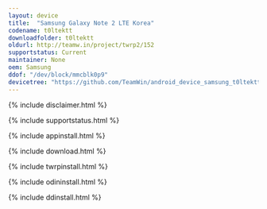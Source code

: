 ```yaml
---
layout: device
title:  "Samsung Galaxy Note 2 LTE Korea"
codename: t0ltektt
downloadfolder: t0ltektt
oldurl: http://teamw.in/project/twrp2/152
supportstatus: Current
maintainer: None
oem: Samsung
ddof: "/dev/block/mmcblk0p9"
devicetree: "https://github.com/TeamWin/android_device_samsung_t0ltektt"
---
```


{% include disclaimer.html %}

{% include supportstatus.html %}

{% include appinstall.html %}

{% include download.html %}

{% include twrpinstall.html %}

{% include odininstall.html %}

{% include ddinstall.html %}
